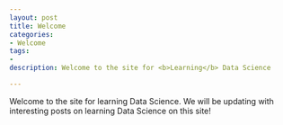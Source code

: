 ```yaml
---
layout: post
title: Welcome
categories: 
- Welcome
tags:
- 
description: Welcome to the site for <b>Learning</b> Data Science     

---
```


Welcome to the site for learning Data Science. We will be updating with interesting posts on learning Data Science on this site!